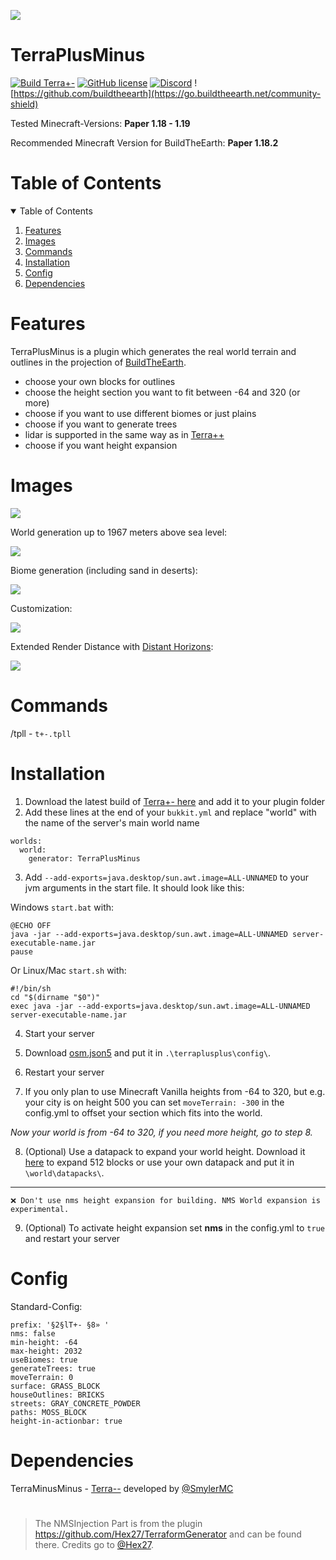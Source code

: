 ![](https://i.imgur.com/XKVkhH1.png)

# TerraPlusMinus
[![Build Terra+-](https://github.com/Build-the-Earth-Germany/terraplusminus/actions/workflows/maven.yml/badge.svg)](https://github.com/Build-the-Earth-Germany/terraplusminus/actions/workflows/maven.yml)
[![GitHub license](https://badgen.net/github/license/Build-the-Earth-Germany/terraplusminus)](https://github.com/Build-the-Earth-Germany/terraplusminus/blob/master/LICENSE)
[![Discord](https://img.shields.io/discord/692825222373703772.svg?label=&logo=discord&logoColor=ffffff&color=7389D8&labelColor=6A7EC2)](https://discord.gg/GkSxGTYaAJ)
![https://github.com/buildtheearth](https://go.buildtheearth.net/community-shield)

Tested Minecraft-Versions: **Paper 1.18 - 1.19**

Recommended Minecraft Version for BuildTheEarth: **Paper 1.18.2** 

<!-- TABLE OF CONTENTS -->
# Table of Contents
<details open="open">
  <summary>Table of Contents</summary>
  <ol>
    <li><a href="#features">Features</a></li>
    <li><a href="#images">Images</a></li>
    <li><a href="#commands">Commands</a></li>
    <li><a href="#installation">Installation</a></li>
    <li><a href="#config">Config</a></li>
    <li><a href="#dependencies">Dependencies</a></li>
  </ol>
</details>


# Features

TerraPlusMinus is a plugin which generates the real world terrain and outlines in the projection of [BuildTheEarth](https://en.wikipedia.org/wiki/Build_the_Earth).

- choose your own blocks for outlines
- choose the height section you want to fit between -64 and 320 (or more)
- choose if you want to use different biomes or just plains
- choose if you want to generate trees
- lidar is supported in the same way as in [Terra++](https://github.com/BuildTheEarth/terraplusplus)
- choose if you want height expansion

# Images

![](https://media.discordapp.net/attachments/795327112767602738/950790467908431982/2022-03-08_17.19.31.png?width=1329&height=702)

World generation up to 1967 meters above sea level:

![](https://i.imgur.com/DE4aAhk.jpg)

Biome generation (including sand in deserts):

![](https://images-ext-2.discordapp.net/external/7sN83KI6YZM39ovU1RS5XUScVhjOIqqUiiftCLfO3Kc/https/i.imgur.com/OxNGJ8w.jpg?width=1329&height=702)

Customization:

![](https://cdn.discordapp.com/attachments/784314470712344626/981183662269808650/2022-05-31_15.13.05.png)

Extended Render Distance with [Distant Horizons](https://www.curseforge.com/minecraft/mc-mods/distant-horizons):

![](https://media.discordapp.net/attachments/795314415816933427/950796277971554324/2022-03-08_17.42.16.png?width=1329&height=702)

# Commands

/tpll <latitudes> <longitudes> - `t+-.tpll`
  
# Installation 

1. Download the latest build of [Terra+- here](https://github.com/Build-the-Earth-Germany/terraplusminus/actions/workflows/maven.yml) and add it to your plugin folder
2. Add these lines at the end of your `bukkit.yml` and replace "world" with the name of the server's main world name

```
worlds:
  world:
    generator: TerraPlusMinus
```

3. Add `--add-exports=java.desktop/sun.awt.image=ALL-UNNAMED` to your jvm arguments in the start file. It should look like this:

Windows `start.bat` with:
```
@ECHO OFF
java -jar --add-exports=java.desktop/sun.awt.image=ALL-UNNAMED server-executable-name.jar
pause
```
Or Linux/Mac `start.sh` with: 
```
#!/bin/sh
cd "$(dirname "$0")"
exec java -jar --add-exports=java.desktop/sun.awt.image=ALL-UNNAMED server-executable-name.jar
```


4. Start your server 
5. Download [osm.json5](https://github.com/BuildTheEarth/terraplusplus/blob/35615cfe037b933a2b0e24271ba4759d5f94f5eb/src/main/resources/net/buildtheearth/terraplusplus/dataset/osm/osm.json5) and put it in `.\terraplusplus\config\`. 
6. Restart your server

7. If you only plan to use Minecraft Vanilla heights from -64 to 320, but e.g. your city is on height 500 you can set `moveTerrain: -300` in the config.yml to offset your section which fits into the world.

*Now your world is from -64 to 320, if you need more height, go to step 8.*

8. (Optional) Use a datapack to expand your world height. Download it [here](https://github.com/BTE-Germany/TerraPlusMinus/blob/master/src/main/resources/world-height-datapack.zip) to expand 512 blocks or use your own datapack and put it in `\world\datapacks\`.

----------------------

`❌ Don't use nms height expansion for building. NMS World expansion is experimental.`

9. (Optional) To activate height expansion set **nms** in the config.yml to `true` and restart your server

# Config

Standard-Config:
```
prefix: '§2§lT+- §8» '
nms: false
min-height: -64
max-height: 2032
useBiomes: true
generateTrees: true
moveTerrain: 0
surface: GRASS_BLOCK
houseOutlines: BRICKS
streets: GRAY_CONCRETE_POWDER
paths: MOSS_BLOCK
height-in-actionbar: true
```
  
# Dependencies

TerraMinusMinus - [Terra--](https://github.com/SmylerMC/terraminusminus) developed by [@SmylerMC](https://github.com/SmylerMC)

# 

> The NMSInjection Part is from the plugin https://github.com/Hex27/TerraformGenerator and can be found there. Credits go to [@Hex27](https://github.com/Hex27).
